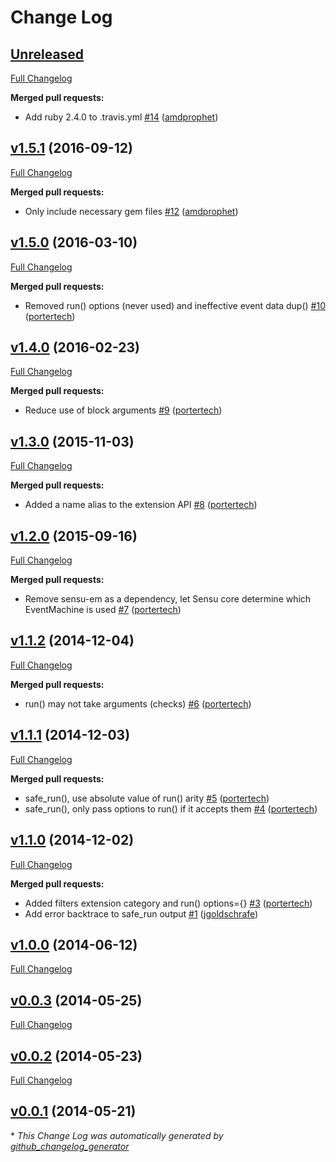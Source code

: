 # Change Log

## [Unreleased](https://github.com/sensu/sensu-extension/tree/HEAD)

[Full Changelog](https://github.com/sensu/sensu-extension/compare/v1.5.1...HEAD)

**Merged pull requests:**

- Add ruby 2.4.0 to .travis.yml [\#14](https://github.com/sensu/sensu-extension/pull/14) ([amdprophet](https://github.com/amdprophet))

## [v1.5.1](https://github.com/sensu/sensu-extension/tree/v1.5.1) (2016-09-12)
[Full Changelog](https://github.com/sensu/sensu-extension/compare/v1.5.0...v1.5.1)

**Merged pull requests:**

- Only include necessary gem files [\#12](https://github.com/sensu/sensu-extension/pull/12) ([amdprophet](https://github.com/amdprophet))

## [v1.5.0](https://github.com/sensu/sensu-extension/tree/v1.5.0) (2016-03-10)
[Full Changelog](https://github.com/sensu/sensu-extension/compare/v1.4.0...v1.5.0)

**Merged pull requests:**

- Removed run\(\) options \(never used\) and ineffective event data dup\(\) [\#10](https://github.com/sensu/sensu-extension/pull/10) ([portertech](https://github.com/portertech))

## [v1.4.0](https://github.com/sensu/sensu-extension/tree/v1.4.0) (2016-02-23)
[Full Changelog](https://github.com/sensu/sensu-extension/compare/v1.3.0...v1.4.0)

**Merged pull requests:**

- Reduce use of block arguments [\#9](https://github.com/sensu/sensu-extension/pull/9) ([portertech](https://github.com/portertech))

## [v1.3.0](https://github.com/sensu/sensu-extension/tree/v1.3.0) (2015-11-03)
[Full Changelog](https://github.com/sensu/sensu-extension/compare/v1.2.0...v1.3.0)

**Merged pull requests:**

- Added a name alias to the extension API [\#8](https://github.com/sensu/sensu-extension/pull/8) ([portertech](https://github.com/portertech))

## [v1.2.0](https://github.com/sensu/sensu-extension/tree/v1.2.0) (2015-09-16)
[Full Changelog](https://github.com/sensu/sensu-extension/compare/v1.1.2...v1.2.0)

**Merged pull requests:**

- Remove sensu-em as a dependency, let Sensu core determine which EventMachine is used [\#7](https://github.com/sensu/sensu-extension/pull/7) ([portertech](https://github.com/portertech))

## [v1.1.2](https://github.com/sensu/sensu-extension/tree/v1.1.2) (2014-12-04)
[Full Changelog](https://github.com/sensu/sensu-extension/compare/v1.1.1...v1.1.2)

**Merged pull requests:**

- run\(\) may not take arguments \(checks\) [\#6](https://github.com/sensu/sensu-extension/pull/6) ([portertech](https://github.com/portertech))

## [v1.1.1](https://github.com/sensu/sensu-extension/tree/v1.1.1) (2014-12-03)
[Full Changelog](https://github.com/sensu/sensu-extension/compare/v1.1.0...v1.1.1)

**Merged pull requests:**

- safe\_run\(\), use absolute value of run\(\) arity [\#5](https://github.com/sensu/sensu-extension/pull/5) ([portertech](https://github.com/portertech))
- safe\_run\(\), only pass options to run\(\) if it accepts them [\#4](https://github.com/sensu/sensu-extension/pull/4) ([portertech](https://github.com/portertech))

## [v1.1.0](https://github.com/sensu/sensu-extension/tree/v1.1.0) (2014-12-02)
[Full Changelog](https://github.com/sensu/sensu-extension/compare/v1.0.0...v1.1.0)

**Merged pull requests:**

- Added filters extension category and run\(\) options={} [\#3](https://github.com/sensu/sensu-extension/pull/3) ([portertech](https://github.com/portertech))
- Add error backtrace to safe\_run output [\#1](https://github.com/sensu/sensu-extension/pull/1) ([jgoldschrafe](https://github.com/jgoldschrafe))

## [v1.0.0](https://github.com/sensu/sensu-extension/tree/v1.0.0) (2014-06-12)
[Full Changelog](https://github.com/sensu/sensu-extension/compare/v0.0.3...v1.0.0)

## [v0.0.3](https://github.com/sensu/sensu-extension/tree/v0.0.3) (2014-05-25)
[Full Changelog](https://github.com/sensu/sensu-extension/compare/v0.0.2...v0.0.3)

## [v0.0.2](https://github.com/sensu/sensu-extension/tree/v0.0.2) (2014-05-23)
[Full Changelog](https://github.com/sensu/sensu-extension/compare/v0.0.1...v0.0.2)

## [v0.0.1](https://github.com/sensu/sensu-extension/tree/v0.0.1) (2014-05-21)


\* *This Change Log was automatically generated by [github_changelog_generator](https://github.com/skywinder/Github-Changelog-Generator)*